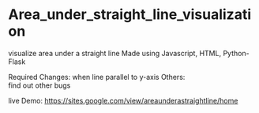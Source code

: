 # Area_under_straight_line_visualization
visualize area under a straight line
Made using Javascript, HTML, Python-Flask

Required Changes:
  when line parallel to y-axis
Others:  
  find out other bugs

live Demo: https://sites.google.com/view/areaunderastraightline/home
